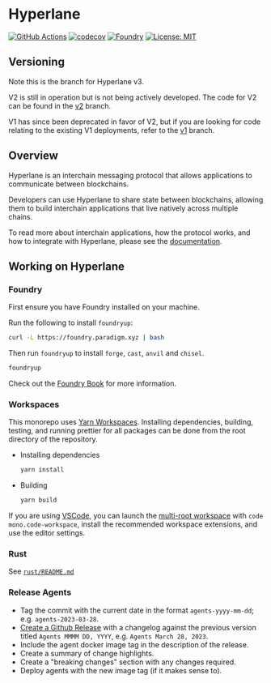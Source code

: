 # Hyperlane

[![GitHub Actions][gha-badge]][gha] [![codecov](https://codecov.io/gh/hyperlane-xyz/hyperlane-monorepo/branch/main/graph/badge.svg?token=APC7C3Q2GS)](https://codecov.io/gh/hyperlane-xyz/hyperlane-monorepo) [![Foundry][foundry-badge]][foundry] [![License: MIT][license-badge]][license]

[gha]: https://github.com/hyperlane-xyz/hyperlane-monorepo/actions
[gha-badge]: https://github.com/PaulRBerg/prb-math/actions/workflows/ci.yml/badge.svg
[codecov-badge]: https://img.shields.io/codecov/c/github/hyperlane-xyz/hyperlane-monorepo
[foundry]: https://getfoundry.sh/
[foundry-badge]: https://img.shields.io/badge/Built%20with-Foundry-FFDB1C.svg
[license]: https://www.apache.org/licenses/LICENSE-2.0
[license-badge]: https://img.shields.io/badge/License-Apache-blue.svg

## Versioning

Note this is the branch for Hyperlane v3.

V2 is still in operation but is not being actively developed. The code for V2 can be found in the [v2](https://github.com/hyperlane-xyz/hyperlane-monorepo/tree/v2) branch.

V1 has since been deprecated in favor of V2, but if you are looking for code relating to the existing V1 deployments, refer to the [v1](https://github.com/hyperlane-xyz/hyperlane-monorepo/tree/v1) branch.

## Overview

Hyperlane is an interchain messaging protocol that allows applications to communicate between blockchains.

Developers can use Hyperlane to share state between blockchains, allowing them to build interchain applications that live natively across multiple chains.

To read more about interchain applications, how the protocol works, and how to integrate with Hyperlane, please see the [documentation](https://docs.hyperlane.xyz).

## Working on Hyperlane

### Foundry

First ensure you have Foundry installed on your machine.

Run the following to install `foundryup`:

```bash
curl -L https://foundry.paradigm.xyz | bash
```

Then run `foundryup` to install `forge`, `cast`, `anvil` and `chisel`.

```bash
foundryup
```

Check out the [Foundry Book](https://book.getfoundry.sh/getting-started/installation) for more information.

### Workspaces

This monorepo uses [Yarn Workspaces](https://yarnpkg.com/features/workspaces). Installing dependencies, building, testing, and running prettier for all packages can be done from the root directory of the repository.

- Installing dependencies

  ```bash
  yarn install
  ```

- Building

  ```bash
  yarn build
  ```

If you are using [VSCode](https://code.visualstudio.com/), you can launch the [multi-root workspace](https://code.visualstudio.com/docs/editor/multi-root-workspaces) with `code mono.code-workspace`, install the recommended workspace extensions, and use the editor settings.

### Rust

See [`rust/README.md`](rust/README.md)

### Release Agents

- Tag the commit with the current date in the format `agents-yyyy-mm-dd`; e.g. `agents-2023-03-28`.
- [Create a Github Release](https://github.com/hyperlane-xyz/hyperlane-monorepo/releases/new) with a changelog against the previous version titled `Agents MMMM DD, YYYY`, e.g. `Agents March 28, 2023`.
- Include the agent docker image tag in the description of the release.
- Create a summary of change highlights.
- Create a "breaking changes" section with any changes required.
- Deploy agents with the new image tag (if it makes sense to).

